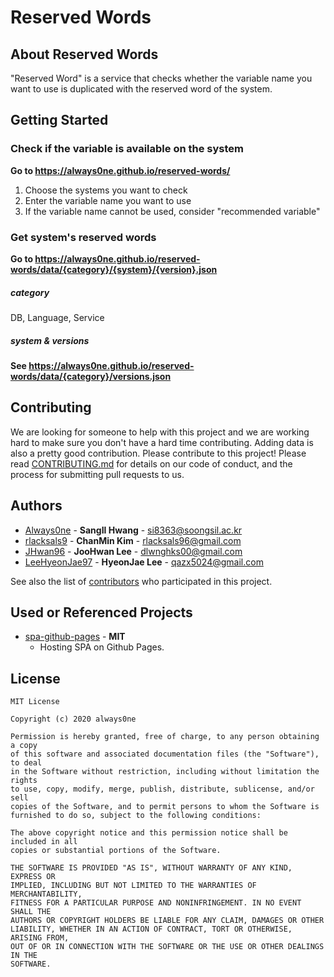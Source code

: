 # Reserved Words
## About Reserved Words
"Reserved Word" is a service that checks whether the variable name you want to use is duplicated with the reserved word of the system. 

## Getting Started
### Check if the variable is available on the system
**Go to https://always0ne.github.io/reserved-words/**
1. Choose the systems you want to check 
2. Enter the variable name you want to use
3. If the variable name cannot be used, consider "recommended variable"
### Get system's reserved words
**Go to https://always0ne.github.io/reserved-words/data/{category}/{system}/{version}.json**
##### category
DB, Language, Service
##### system & versions
**See https://always0ne.github.io/reserved-words/data/{category}/versions.json**

## Contributing
We are looking for someone to help with this project and we are working hard to make sure you don't have a hard time contributing.
Adding data is also a pretty good contribution. Please contribute to this project!
Please read [CONTRIBUTING.md](CONTRIBUTING.md) for details on our code
of conduct, and the process for submitting pull requests to us.

## Authors
  - [Always0ne](https://github.com/Always0ne) - **SangIl Hwang** - <si8363@soongsil.ac.kr>
  - [rlacksals9](https://github.com/rlacksals9) - **ChanMin Kim** - <rlacksals96@gmail.com>
  - [JHwan96](https://github.com/JHwan96) - **JooHwan Lee** - <dlwnghks00@gmail.com>
  - [LeeHyeonJae97](https://github.com/LeeHyeonJae97) - **HyeonJae Lee** - <qazx5024@gmail.com>

See also the list of [contributors](https://github.com/always0ne/reserved-words/contributors)
who participated in this project.

## Used or Referenced Projects
 - [spa-github-pages](https://github.com/rafgraph/spa-github-pages) - **MIT** 
    - Hosting SPA on Github Pages.

## License
```
MIT License

Copyright (c) 2020 always0ne

Permission is hereby granted, free of charge, to any person obtaining a copy
of this software and associated documentation files (the "Software"), to deal
in the Software without restriction, including without limitation the rights
to use, copy, modify, merge, publish, distribute, sublicense, and/or sell
copies of the Software, and to permit persons to whom the Software is
furnished to do so, subject to the following conditions:

The above copyright notice and this permission notice shall be included in all
copies or substantial portions of the Software.

THE SOFTWARE IS PROVIDED "AS IS", WITHOUT WARRANTY OF ANY KIND, EXPRESS OR
IMPLIED, INCLUDING BUT NOT LIMITED TO THE WARRANTIES OF MERCHANTABILITY,
FITNESS FOR A PARTICULAR PURPOSE AND NONINFRINGEMENT. IN NO EVENT SHALL THE
AUTHORS OR COPYRIGHT HOLDERS BE LIABLE FOR ANY CLAIM, DAMAGES OR OTHER
LIABILITY, WHETHER IN AN ACTION OF CONTRACT, TORT OR OTHERWISE, ARISING FROM,
OUT OF OR IN CONNECTION WITH THE SOFTWARE OR THE USE OR OTHER DEALINGS IN THE
SOFTWARE.
```

